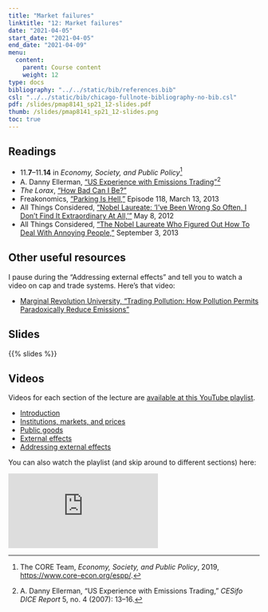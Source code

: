 ```yaml
---
title: "Market failures"
linktitle: "12: Market failures"
date: "2021-04-05"
start_date: "2021-04-05"
end_date: "2021-04-09"
menu:
  content:
    parent: Course content
    weight: 12
type: docs
bibliography: "../../static/bib/references.bib"
csl: "../../static/bib/chicago-fullnote-bibliography-no-bib.csl"
pdf: /slides/pmap8141_sp21_12-slides.pdf
thumb: /slides/pmap8141_sp21_12-slides.png
toc: true
---
```


## Readings

-   <i class="fas fa-book"></i> 11.**7**–11.**14** in *Economy, Society, and Public Policy*[^1]
-   <i class="far fa-file-pdf"></i> A. Danny Ellerman, [“US Experience with Emissions Trading”](http://www.cesifo-group.de/DocDL/dicereport407-forum3.pdf)[^2]
-   <i class="fab fa-youtube"></i> *The Lorax*, [“How Bad Can I Be?”](https://www.youtube.com/watch?v=W_HUdf89hI8)
-   <i class="fas fa-podcast"></i> Freakonomics, [“Parking Is Hell,”](http://freakonomics.com/podcast/parking-is-hell-a-new-freakonomics-radio-podcast/) Episode 118, March 13, 2013
-   <i class="fas fa-podcast"></i> All Things Considered, [“Nobel Laureate: ‘I’ve Been Wrong So Often, I Don’t Find It Extraordinary At All,’”](https://www.npr.org/sections/money/2012/05/09/152197483/nobel-laureate-ive-been-wrong-so-often-i-dont-find-it-extraordinary-at-all) May 8, 2012
-   <i class="fas fa-podcast"></i> All Things Considered, [“The Nobel Laureate Who Figured Out How To Deal With Annoying People,”](https://www.npr.org/sections/money/2013/09/10/218526472/the-nobel-prizewinner-who-figured-out-how-to-deal-with-annoying-people) September 3, 2013

## Other useful resources

I pause during the “Addressing external effects” and tell you to watch a video on cap and trade systems. Here’s that video:

-   <i class="fab fa-youtube"></i> [Marginal Revolution University, “Trading Pollution: How Pollution Permits Paradoxically Reduce Emissions”](https://www.youtube.com/watch?v=9tUb3MDrgEc)

## Slides

{{% slides %}}

## Videos

Videos for each section of the lecture are [available at this YouTube playlist](https://www.youtube.com/playlist?list=PLS6tnpTr39sFqAzkeA_4iahZlrXE38Hl8).

-   [Introduction](https://www.youtube.com/watch?v=Pqe_e7-q9Z4&list=PLS6tnpTr39sFqAzkeA_4iahZlrXE38Hl8)
-   [Institutions, markets, and prices](https://www.youtube.com/watch?v=VUYNRevXA6E&list=PLS6tnpTr39sFqAzkeA_4iahZlrXE38Hl8)
-   [Public goods](https://www.youtube.com/watch?v=Q1w6FQV2PL0&list=PLS6tnpTr39sFqAzkeA_4iahZlrXE38Hl8)
-   [External effects](https://www.youtube.com/watch?v=bXcSt83JDvs&list=PLS6tnpTr39sFqAzkeA_4iahZlrXE38Hl8)
-   [Addressing external effects](https://www.youtube.com/watch?v=az5ORj11NM8&list=PLS6tnpTr39sFqAzkeA_4iahZlrXE38Hl8)

You can also watch the playlist (and skip around to different sections) here:

<div class="embed-responsive embed-responsive-16by9">

<iframe class="embed-responsive-item" src="https://www.youtube.com/embed/videoseries?list=PLS6tnpTr39sFqAzkeA_4iahZlrXE38Hl8" frameborder="0" allow="accelerometer; autoplay; encrypted-media; gyroscope; picture-in-picture" allowfullscreen>
</iframe>

</div>

[^1]: The CORE Team, *Economy, Society, and Public Policy*, 2019, <https://www.core-econ.org/espp/>.

[^2]: A. Danny Ellerman, “US Experience with Emissions Trading,” *CESifo DICE Report* 5, no. 4 (2007): 13–16.
